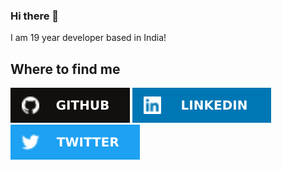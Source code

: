 ### Hi there 👋

I am 19 year developer based in India!

<h2>Where to find me</h2>

[![GitHub logo](/assets/github.svg)]("https://github.com/AdityaPawar2019")
[![LinkedIn logo](/assets/linkedin.svg)]("https://www.linkedin.com/in/notaditya/")
[![Twitter logo](/assets/twitter.svg)]("https://twitter.com/NotAdityaPawar")

<!--
**AdityaPawar2019/AdityaPawar2019** is a ✨ _special_ ✨ repository because its `README.md` (this file) appears on your GitHub profile.

Here are some ideas to get you started:

- 🔭 I’m currently working on ...
- 🌱 I’m currently learning ...
- 👯 I’m looking to collaborate on ...
- 🤔 I’m looking for help with ...
- 💬 Ask me about ...
- 📫 How to reach me: ...
- 😄 Pronouns: ...
- ⚡ Fun fact: ...
-->
